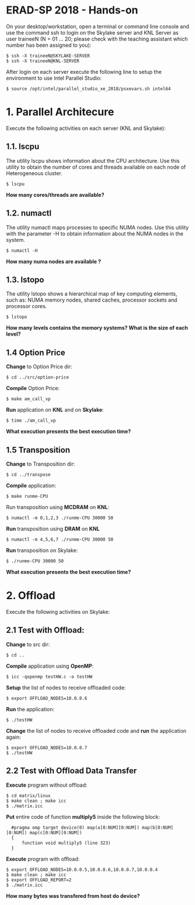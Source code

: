# ERAD-SP 2018 - Hands-on

On your desktop/workstation, open a terminal or command line console and use the command ssh to login on the Skylake server and KNL Server as user traineeN (N = 01 … 20; please check with the teaching assistant which number has been assigned to you): 
 
```
$ ssh -X traineeN@SKYLAKE-SERVER 
$ ssh -X traineeN@KNL-SERVER 
```

After login on each server execute the following line to setup the environment to use Intel Parallel Studio:
```
$ source /opt/intel/parallel_studio_xe_2018/psxevars.sh intel64
```

# 1. Parallel Architecure 

Execute the following activities on each server (KNL and Skylake):

## 1.1. lscpu

The utility lscpu shows information about the CPU architecture. Use this utility to obtain the number of cores and threads available on each node of Heterogeneous cluster. 
 
```
$ lscpu 
```

**How many cores/threads are available?**

## 1.2. numactl 

The utility numactl maps processes to specific NUMA nodes. Use this utility with the parameter -H to obtain information about the NUMA nodes in the system. 
 
```
$ numactl -H 
```
**How many numa nodes are available ?**
 
## 1.3. lstopo 

The utility lstopo shows a hierarchical map of key computing elements, such as: NUMA memory nodes, shared caches, processor sockets and processor cores.

```
$ lstopo
```

**How many levels contains the memory systems? What is the size of each level?**

## 1.4 Option Price

**Change** to Option Price dir:
```
$ cd ../src/option-price
```

**Compile** Option Price:
```
$ make am_call_vp
```

**Run** application on **KNL** and on **Skylake**:
```
$ time ./am_call_vp 
```

**What execution presents the best execution time?**


## 1.5 Transposition

**Change** to Transposition dir:
```
$ cd ../transpose
```

**Compile** application:
```
$ make runme-CPU
```

Run transposition using **MCDRAM** on **KNL**:

```
$ numactl -m 0,1,2,3 ./runme-CPU 30000 50
```

**Run** transposition using **DRAM** on **KNL**
```
$ numactl -m 4,5,6,7 ./runme-CPU 30000 50
```

**Run** transposition on Skylake:
```
$ ./runme-CPU 30000 50
```

**What execution presents the best execution time?**

# 2. Offload

Execute the following activities on Skylake:

## 2.1 Test with Offload:

**Change** to src dir:
```
$ cd ..
```

**Compile** application using **OpenMP**:

```
$ icc -qopenmp testHW.c -o testHW
```

**Setup** the list of nodes to receive offloaded code:

```
$ export OFFLOAD_NODES=10.0.0.6
```

**Run** the application:

```
$ ./testHW 
```

**Change** the list of nodes to receive offloaded code and **run** the application again:

```
$ export OFFLOAD_NODES=10.0.0.7
$ ./testHW 
```

## 2.2 Test with Offload Data Transfer

**Execute** program without offload:

```
$ cd matrix/linux
$ make clean ; make icc
$ ./matrix.icc 
```

**Put** entire code of function **multiply5** inside the following block:
```
  #pragma omp target device(0) map(a[0:NUM][0:NUM]) map(b[0:NUM][0:NUM]) map(c[0:NUM][0:NUM])
  {
      function void multiply5 (line 323)
  } 
```

**Execute** program with offload:

```
$ export OFFLOAD_NODES=10.0.0.5,10.0.0.6,10.0.0.7,10.0.0.4
$ make clean ; make icc
$ export OFFLOAD_REPORT=2
$ ./matrix.icc 
```

**How many bytes was transfered from host do device?**
